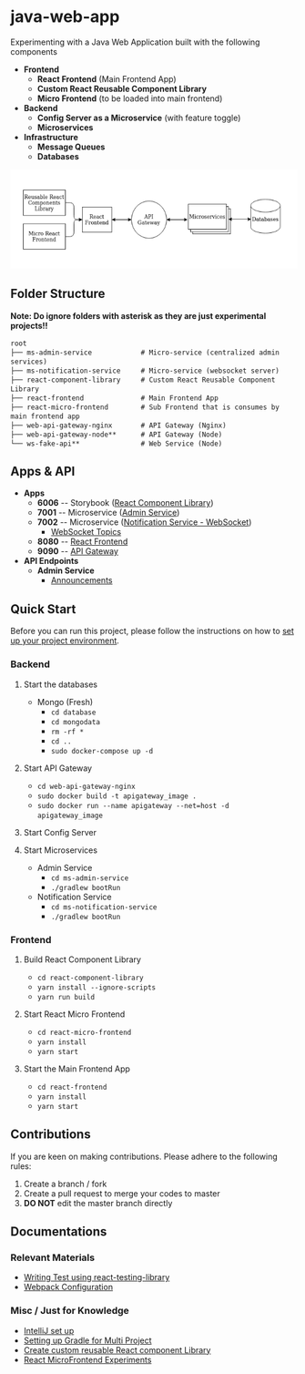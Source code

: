 # java-web-app

Experimenting with a Java Web Application built with the following components
- **Frontend**
    - **React Frontend** (Main Frontend App)
    - **Custom React Reusable Component Library**
    - **Micro Frontend** (to be loaded into main frontend)
- **Backend**
    - **Config Server as a Microservice** (with feature toggle)
    - **Microservices**
- **Infrastructure**
    - **Message Queues**
    - **Databases**

![Architecture](doc/images/architecture.png)

## Folder Structure

**Note: Do ignore folders with asterisk as they are just experimental projects!!**

```
root
├── ms-admin-service            # Micro-service (centralized admin services)
├── ms-notification-service     # Micro-service (websocket server)
├── react-component-library     # Custom React Reusable Component Library
├── react-frontend              # Main Frontend App
├── react-micro-frontend        # Sub Frontend that is consumes by main frontend app  
├── web-api-gateway-nginx       # API Gateway (Nginx)
├── web-api-gateway-node**      # API Gateway (Node)
└── ws-fake-api**               # Web Service (Node)
```

## Apps & API

- **Apps**
    - **6006** -- Storybook ([React Component Library](react-component-library/README.md))
    - **7001** -- Microservice ([Admin Service](ms-admin-service/README.md))
    - **7002** -- Microservice ([Notification Service - WebSocket](ms-notification-service/README.md))
        - [WebSocket Topics](ms-notification-service/doc/TOPICS.md)
    - **8080** -- [React Frontend](react-frontend/README.md)
    - **9090** -- [API Gateway](web-api-gateway-nginx/README.md)
- **API Endpoints**
    - **Admin Service**
        - [Announcements](ms-admin-service/doc/ANNOUNCEMENT_FEATURE.md)

## Quick Start

Before you can run this project, please follow the instructions on how to [set up your project environment](doc/PROJECT_SETUP.md).

### Backend

1. Start the databases
    - Mongo (Fresh)
        - `cd database`
        - `cd mongodata`
        - `rm -rf *`
        - `cd ..`
        - `sudo docker-compose up -d`

2. Start API Gateway
    - `cd web-api-gateway-nginx`
    - `sudo docker build -t apigateway_image .`
    - `sudo docker run --name apigateway --net=host -d apigateway_image`

3. Start Config Server

4. Start Microservices
    - Admin Service
        - `cd ms-admin-service`
        - `./gradlew bootRun`
    - Notification Service
        - `cd ms-notification-service`
        - `./gradlew bootRun`

### Frontend

1. Build React Component Library
    - `cd react-component-library`
    - `yarn install --ignore-scripts`
    - `yarn run build`

2. Start React Micro Frontend
    - `cd react-micro-frontend`
    - `yarn install`
    - `yarn start`

3. Start the Main Frontend App
    - `cd react-frontend`
    - `yarn install`
    - `yarn start`

## Contributions

If you are keen on making contributions. Please adhere to the following rules:
1. Create a branch / fork 
2. Create a pull request to merge your codes to master
3. **DO NOT** edit the master branch directly

## Documentations

### Relevant Materials

- [Writing Test using react-testing-library](react-component-library/doc/TESTING_USING_REACT_TESTING_LIBRARY.md)
- [Webpack Configuration](react-frontend/doc/WEBPACK.md)

### Misc / Just for Knowledge

- [IntelliJ set up](doc/PROJECT_SETUP.md)
- [Setting up Gradle for Multi Project](doc/GRADLE_TIPS.md)
- [Create custom reusable React component Library](react-component-library)
- [React MicroFrontend Experiments](https://github.com/awarenessxz/react-micro-frontend)
